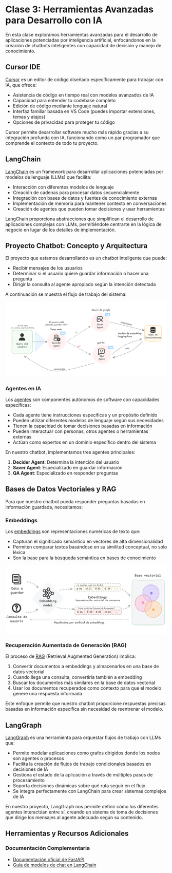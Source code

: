 # Clase 3: Herramientas Avanzadas para Desarrollo con IA

En esta clase exploramos herramientas avanzadas para el desarrollo de aplicaciones potenciadas por inteligencia artificial, enfocándonos en la creación de chatbots inteligentes con capacidad de decisión y manejo de conocimiento.

## Cursor IDE

[Cursor](https://www.cursor.com/) es un editor de código diseñado específicamente para trabajar con IA, que ofrece:

- Asistencia de código en tiempo real con modelos avanzados de IA
- Capacidad para entender tu codebase completo
- Edición de código mediante lenguaje natural
- Interfaz familiar basada en VS Code (puedes importar extensiones, temas y atajos)
- Opciones de privacidad para proteger tu código

Cursor permite desarrollar software mucho más rápido gracias a su integración profunda con IA, funcionando como un par programador que comprende el contexto de todo tu proyecto.

## LangChain

[LangChain](https://python.langchain.com/docs/tutorials/) es un framework para desarrollar aplicaciones potenciadas por modelos de lenguaje (LLMs) que facilita:

- Interacción con diferentes modelos de lenguaje
- Creación de cadenas para procesar datos secuencialmente
- Integración con bases de datos y fuentes de conocimiento externas
- Implementación de memoria para mantener contexto en conversaciones
- Creación de agentes que pueden tomar decisiones y usar herramientas

LangChain proporciona abstracciones que simplifican el desarrollo de aplicaciones complejas con LLMs, permitiéndote centrarte en la lógica de negocio en lugar de los detalles de implementación.

## Proyecto Chatbot: Concepto y Arquitectura

El proyecto que estamos desarrollando es un chatbot inteligente que puede:
- Recibir mensajes de los usuarios
- Determinar si el usuario quiere guardar información o hacer una pregunta
- Dirigir la consulta al agente apropiado según la intención detectada

A continuación se muestra el flujo de trabajo del sistema:

![Arquitectura del chatbot](/recursos/imagenes/agentes.png)

### Agentes en IA

Los [agentes](https://www.kaggle.com/whitepaper-agents) son componentes autónomos de software con capacidades específicas:

- Cada agente tiene instrucciones específicas y un propósito definido
- Pueden utilizar diferentes modelos de lenguaje según sus necesidades
- Tienen la capacidad de tomar decisiones basadas en información
- Pueden interactuar con personas, otros agentes o herramientas externas
- Actúan como expertos en un dominio específico dentro del sistema

En nuestro chatbot, implementamos tres agentes principales:
1. **Decider Agent**: Determina la intención del usuario
2. **Saver Agent**: Especializado en guardar información
3. **QA Agent**: Especializado en responder preguntas

## Bases de Datos Vectoriales y RAG

Para que nuestro chatbot pueda responder preguntas basadas en información guardada, necesitamos:

### Embeddings

Los [embeddings](https://python.langchain.com/docs/concepts/embedding_models/) son representaciones numéricas de texto que:
- Capturan el significado semántico en vectores de alta dimensionalidad
- Permiten comparar textos basándose en su similitud conceptual, no solo léxica
- Son la base para la búsqueda semántica en bases de conocimiento

![Funcionamiento de los embeddings](/recursos/imagenes/embeddings.png)

### Recuperación Aumentada de Generación (RAG)

El proceso de [RAG](https://python.langchain.com/docs/tutorials/retrievers/) (Retrieval Augmented Generation) implica:
1. Convertir documentos a embeddings y almacenarlos en una base de datos vectorial
2. Cuando llega una consulta, convertirla también a embedding
3. Buscar los documentos más similares en la base de datos vectorial
4. Usar los documentos recuperados como contexto para que el modelo genere una respuesta informada

Este enfoque permite que nuestro chatbot proporcione respuestas precisas basadas en información específica sin necesidad de reentrenar el modelo.

## LangGraph

[LangGraph](https://langchain-ai.github.io/langgraph/#langgraph-platform) es una herramienta para orquestar flujos de trabajo con LLMs que:

- Permite modelar aplicaciones como grafos dirigidos donde los nodos son agentes o procesos
- Facilita la creación de flujos de trabajo condicionales basados en decisiones de IA
- Gestiona el estado de la aplicación a través de múltiples pasos de procesamiento
- Soporta decisiones dinámicas sobre qué ruta seguir en el flujo
- Se integra perfectamente con LangChain para crear sistemas complejos de IA

En nuestro proyecto, LangGraph nos permite definir cómo los diferentes agentes interactúan entre sí, creando un sistema de toma de decisiones que dirige los mensajes al agente adecuado según su contenido.

## Herramientas y Recursos Adicionales

### Documentación Complementaria
- [Documentación oficial de FastAPI](https://fastapi.tiangolo.com/)
- [Guía de modelos de chat en LangChain](https://python.langchain.com/docs/integrations/chat/)
